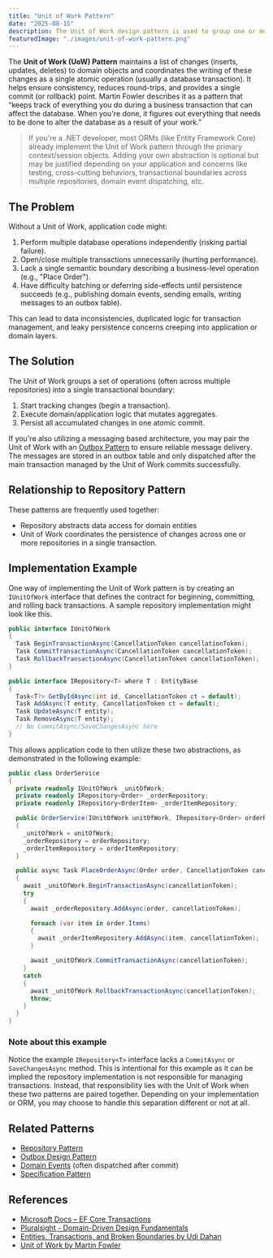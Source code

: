 ```yaml
---
title: "Unit of Work Pattern"
date: "2025-08-15"
description: The Unit of Work design pattern is used to group one or more operations into a single transaction.
featuredImage: "./images/unit-of-work-pattern.png"
---
```


The **Unit of Work (UoW) Pattern** maintains a list of changes (inserts, updates, deletes) to domain objects and coordinates the writing of these changes as a single atomic operation (usually a database transaction). It helps ensure consistency, reduces round-trips, and provides a single commit (or rollback) point. Martin Fowler describes it as a pattern that “keeps track of everything you do during a business transaction that can affect the database. When you're done, it figures out everything that needs to be done to alter the database as a result of your work.”

> If you're a .NET developer, most ORMs (like Entity Framework Core) already implement the Unit of Work pattern through the primary context/session objects. Adding your own abstraction is optional but may be justified depending on your application and concerns like testing, cross-cutting behaviors, transactional boundaries across multiple repositories, domain event dispatching, etc.

## The Problem

Without a Unit of Work, application code might:

1. Perform multiple database operations independently (risking partial failure).
2. Open/close multiple transactions unnecessarily (hurting performance).
3. Lack a single semantic boundary describing a business-level operation (e.g., "Place Order").
4. Have difficulty batching or deferring side-effects until persistence succeeds (e.g., publishing domain events, sending emails, writing messages to an outbox table).

This can lead to data inconsistencies, duplicated logic for transaction management, and leaky persistence concerns creeping into application or domain layers.

## The Solution

The Unit of Work groups a set of operations (often across multiple repositories) into a single transactional boundary:

1. Start tracking changes (begin a transaction).
2. Execute domain/application logic that mutates aggregates.
3. Persist all accumulated changes in one atomic commit.

If you're also utilizing a messaging based architecture, you may pair the Unit of Work with an [Outbox Pattern](/design-patterns/outbox-pattern) to ensure reliable message delivery. The messages are stored in an outbox table and only dispatched after the main transaction managed by the Unit of Work commits successfully.

## Relationship to Repository Pattern

These patterns are frequently used together:

- Repository abstracts data access for domain entities
- Unit of Work coordinates the persistence of changes across one or more repositories in a single transaction.

## Implementation Example

One way of implementing the Unit of Work pattern is by creating an `IUnitOfWork` interface that defines the contract for beginning, committing, and rolling back transactions. A sample repository implementation might look like this.

```csharp
public interface IUnitOfWork
{
  Task BeginTransactionAsync(CancellationToken cancellationToken);
  Task CommitTransactionAsync(CancellationToken cancellationToken);
  Task RollbackTransactionAsync(CancellationToken cancellationToken);
}

public interface IRepository<T> where T : EntityBase
{
  Task<T?> GetByIdAsync(int id, CancellationToken ct = default);
  Task AddAsync(T entity, CancellationToken ct = default);
  Task UpdateAsync(T entity);
  Task RemoveAsync(T entity);
  // No CommitAsync/SaveChangesAsync here
}
```

This allows application code to then utilize these two abstractions, as demonstrated in the following example:

```csharp
public class OrderService
{
  private readonly IUnitOfWork _unitOfWork;
  private readonly IRepository<Order> _orderRepository;
  private readonly IRepository<OrderItem> _orderItemRepository;

  public OrderService(IUnitOfWork unitOfWork, IRepository<Order> orderRepository, IRepository<OrderItem> orderItemRepository)
  {
    _unitOfWork = unitOfWork;
    _orderRepository = orderRepository;
    _orderItemRepository = orderItemRepository;
  }

  public async Task PlaceOrderAsync(Order order, CancellationToken cancellationToken)
  {
    await _unitOfWork.BeginTransactionAsync(cancellationToken);
    try
    {
      await _orderRepository.AddAsync(order, cancellationToken);

      foreach (var item in order.Items)
      {
        await _orderItemRepository.AddAsync(item, cancellationToken);
      }

      await _unitOfWork.CommitTransactionAsync(cancellationToken);
    }
    catch
    {
      await _unitOfWork.RollbackTransactionAsync(cancellationToken);
      throw;
    }
  }
}
```

### Note about this example

Notice the example `IRepository<T>` interface lacks a `CommitAsync` or `SaveChangesAsync` method. This is intentional for this example as it can be implied the repository implementation is not responsible for managing transactions. Instead, that responsibility lies with the Unit of Work when these two patterns are paired together. Depending on your implementation or ORM, you may choose to handle this separation different or not at all.

## Related Patterns

- [Repository Pattern](/design-patterns/repository-pattern)
- [Outbox Design Pattern](/design-patterns/outbox-pattern)
- [Domain Events](/domain-driven-design/domain-events) (often dispatched after commit)
- [Specification Pattern](/design-patterns/specification-pattern)

## References

- [Microsoft Docs – EF Core Transactions](https://learn.microsoft.com/en-us/ef/core/saving/transactions)
- [Pluralsight - Domain-Driven Design Fundamentals](https://www.pluralsight.com/courses/fundamentals-domain-driven-design)
- [Entities, Transactions, and Broken Boundaries by Udi Dahan](https://udidahan.com/2011/03/05/entities-transactions-and-broken-boundaries/)
- [Unit of Work by Martin Fowler](https://martinfowler.com/eaaCatalog/unitOfWork.html)
